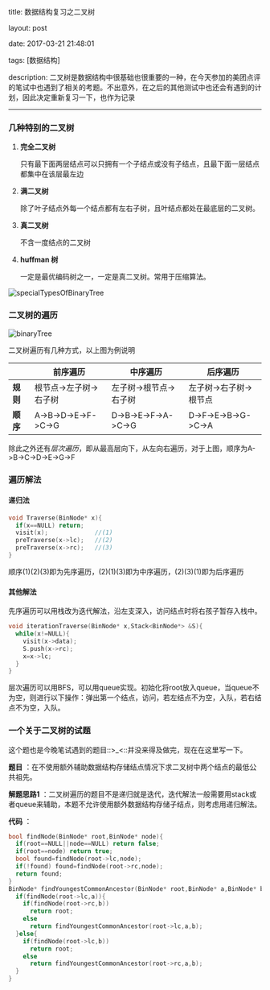 title: 数据结构复习之二叉树

layout: post

date: 2017-03-21 21:48:01

tags: [数据结构]

description: 二叉树是数据结构中很基础也很重要的一种，在今天参加的美团点评的笔试中也遇到了相关的考题。不出意外，在之后的其他测试中也还会有遇到的计划，因此决定重新复习一下，也作为记录

---

### 几种特别的二叉树

1. **完全二叉树** 

   只有最下面两层结点可以只拥有一个子结点或没有子结点，且最下面一层结点都集中在该层最左边

2. **满二叉树** 

   除了叶子结点外每一个结点都有左右子树，且叶结点都处在最底层的二叉树。

3. **真二叉树**

      不含一度结点的二叉树

4. **huffman 树** 

      一定是最优编码树之一，一定是真二叉树。常用于压缩算法。

![specialTypesOfBinaryTree](..\img\specialTypesOfBinaryTree.PNG)

### 二叉树的遍历

![binaryTree](..\img\binaryTree.PNG)

二叉树遍历有几种方式，以上图为例说明

|        | 前序遍历                | 中序遍历                | 后序遍历                |
| ------ | ------------------- | ------------------- | ------------------- |
| **规则** | 根节点->左子树->右子树       | 左子树->根节点->右子树       | 左子树->右子树->根节点       |
| **顺序** | A->B->D->E->F->C->G | D->B->E->F->A->C->G | D->F->E->B->G->C->A |

除此之外还有*层次遍历*，即从最高层向下，从左向右遍历，对于上图，顺序为A->B->C->D->E->G->F 

### 遍历解法

#### 递归法

```c++
void Traverse(BinNode* x){
  if(x==NULL) return;
  visit(x);				//(1)
  preTraverse(x->lc);	//(2)
  preTraverse(x->rc);	//(3)
}
```

​	顺序(1)(2)(3)即为先序遍历，(2)(1)(3)即为中序遍历，(2)(3)(1)即为后序遍历

#### 其他解法

​	先序遍历可以用栈改为迭代解法，沿左支深入，访问结点时将右孩子暂存入栈中。

```C++
void iterationTraverse(BinNode* x,Stack<BinNode*> &S){
  while(x!=NULL){
    visit(x->data);
    S.push(x->rc);
    x=x->lc;
  }
}
```

​	层次遍历可以用BFS，可以用queue实现。初始化将root放入queue，当queue不为空，则进行以下操作：弹出第一个结点，访问，若左结点不为空，入队，若右结点不为空，入队。

### 一个关于二叉树的试题

这个题也是今晚笔试遇到的题目::>_<::并没来得及做完，现在在这里写一下。

**题目** ：在不使用额外辅助数据结构存储结点情况下求二叉树中两个结点的最低公共祖先。

**解题思路1** ：二叉树遍历的题目不是递归就是迭代，迭代解法一般需要用stack或者queue来辅助，本题不允许使用额外数据结构存储子结点，则考虑用递归解法。

**代码** ：

```C++
bool findNode(BinNode* root,BinNode* node){
  if(root==NULL||node==NULL) return false;
  if(root==node) return true;
  bool found=findNode(root->lc,node);
  if(!found) found=findNode(root->rc,node);
  return found;
}
BinNode* findYoungestCommonAncestor(BinNode* root,BinNode* a,BinNode* b){
  if(findNode(root->lc,a)){
    if(findNode(root->rc,b))
      return root;
    else 
      return findYoungestCommonAncestor(root->lc,a,b);
  }else{
    if(findNode(root->lc,b))
      return root;
    else
      return findYoungestCommonAncestor(root->rc,a,b);
  }
}
```